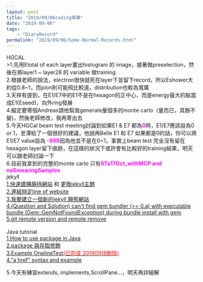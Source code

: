 ```yaml
---
layout: post
title: "2019/09/06coding瑣事"
date: "2019-09-06"
tags:
    - "DiaryRecord"
permalink: "2019/09/06/Some-Normal-Records.html"
---
```


<div class="ThemeinArticle">
HGCAL</div>
>1.先用Etotal of each layer畫出histogram 的 image，接著做preselection，然後在將layer1 ~ layer28 的 variable 做training.<br>
2.根據老師的說法，electron很快就死在layer下並留下record，所以Eshower大約從0.8~1，而pion則可能飛比較遠，distribution也較為寬廣<br>
3.天祥有提到，在E1/E7中的E1不是在hexagon的正中心，而是energy最大的點當成E1(Eseed)，向外ring發展<br>
4.擬定要寄個Andreas請他幫我generate量個多的monte carlo（量而已，其餘不變)，然後老師修改，我再寄出去<br>
5.今天HGCal beam test meeting討論到如果E1 & E7 都為<span style="font-weight:bold;color:#ff00ff">0</span>時，E1/E7應該設為0 or 1，昱潭給了一個很好的建議，他說再Belle E1 和 E7 如果都是0的話，你可以將E1/E7 value設為 <span style="font-weight:bold;color:#ff00ff">-999</span>因為他並不是在0~1，事實上beam test 完全沒有留在hexagon layer留下痕跡，在這樣的狀況下或許會有比較好的training結果，明天可以跟老師討論一下<br>
6.目前我拿到的完整的monte carlo 只有<span style="font-weight:bold;color:#ff00ff">8To17Oct_withMCP and noSmearingSamples</span><br>

<div class="ThemeinArticle">jekyll
<br>
<a href="https://tingtinghsu.github.io/blog/articles/2018-08-25-github_jekyll_blog" target="_blank">1.快速建構靜待網站</a> 和 <a href="https://tingtinghsu.github.io/blog/articles/2018-12-26-change_them_for_jekyll_blog" target="_blank">更換jekyll主題</a><br>
<a href="https://blog.hubspot.com/marketing/jump-link-same-page" target="_blank">2.連結特定line of website</a><br>
<a href="https://github.com/samanyougarg/hanuman" target="_blank">3.我要建立一個新的jekyll 靜態網站</a><br>
<a href="https://stackoverflow.com/questions/54087856/cant-find-gem-bundler-0-a-with-executable-bundle-gemgemnotfoundexceptio" target="_blank">4.(Question and Solution) can't find gem bundler (>= 0.a) with executable bundle (Gem::GemNotFoundException) during bundle install with gem</a><br>
<a href="https://andy6804tw.github.io/2019/01/04/git-remove-remote/" target="_blank">5.git remote version and remote remove</a><br>
</div>
<br>
<div class="ThemeinArticle">Java tutorial
<br>
<a href="https://www.w3schools.com/java/java_packages.asp" target="_blank">1.How to use package in Java</a><br>
<a href="https://openhome.cc/Gossip/JavaEssence/PackageAndModifier.html" target="_blank">2.package 與存取修飾</a><br>
<a href="https://www.javatpoint.com/online-exam-project-in-java-swing-without-database" target="_blank">3.Example OnelineTest<span style="color:#ff0000">(已完成 20190918刪除)</span></a><br>
<a href="https://www.wibibi.com/info.php?tid=240" target="_blank">4."a href" syntax and example</a><br>

5.今天有練習extends, implements,ScrollPane...，明天再詳細解<br>
</div>
